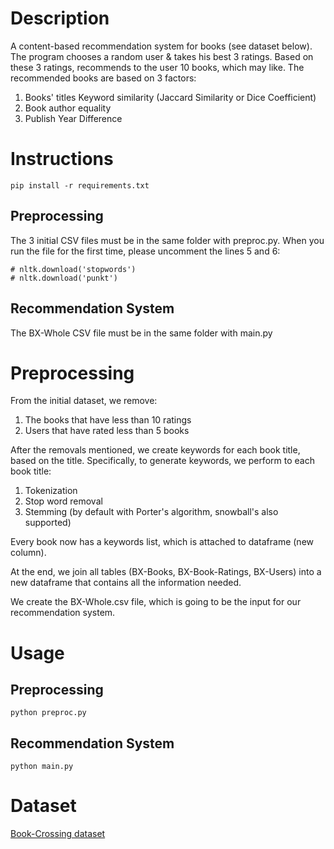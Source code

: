 
# Description
A content-based recommendation system for books (see dataset below). The program chooses a random user & takes his best 3 ratings. Based on these 3 ratings, recommends to the user 10 books, which may like. The recommended books are based on 3 factors:

1. Books' titles Keyword similarity (Jaccard Similarity or Dice Coefficient)
2. Book author equality
3. Publish Year Difference

# Instructions
```
pip install -r requirements.txt
```
## Preprocessing

The 3 initial CSV files must be in the same folder with preproc.py. When you run the file for the first time, please uncomment the lines 5 and 6:

```
# nltk.download('stopwords')
# nltk.download('punkt')
```

## Recommendation System

The BX-Whole CSV file must be in the same folder with main.py

# Preprocessing

From the initial dataset, we remove:

1. The books that have less than 10 ratings
2. Users that have rated less than 5 books

After the removals mentioned, we create keywords for each book title, based on the title. Specifically, to generate keywords, we perform to each book title:

1. Tokenization
2. Stop word removal
3. Stemming (by default with Porter's algorithm, snowball's also supported)

Every book now has a keywords list, which is attached to dataframe (new column).

At the end, we join all tables (BX-Books, BX-Book-Ratings, BX-Users) into a new dataframe that contains all the information needed.

We create the BX-Whole.csv file, which is going to be the input for our recommendation system.

# Usage

## Preprocessing

```
python preproc.py
```
## Recommendation System

```
python main.py
```

# Dataset

[Book-Crossing dataset](http://www2.informatik.uni-freiburg.de/~cziegler/BX/ "Link to Dataset")
